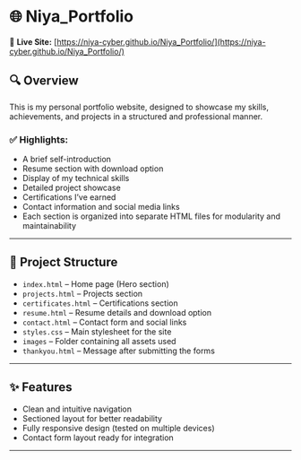 # 🌐 Niya_Portfolio

🔗 **Live Site:** [https://niya-cyber.github.io/Niya_Portfolio/](https://niya-cyber.github.io/Niya_Portfolio/)

## 🔍 Overview  
This is my personal portfolio website, designed to showcase my skills, achievements, and projects in a structured and professional manner.

### ✅ Highlights:
- A brief self-introduction  
- Resume section with download option  
- Display of my technical skills  
- Detailed project showcase  
- Certifications I’ve earned  
- Contact information and social media links  
- Each section is organized into separate HTML files for modularity and maintainability  

---

## 🧱 Project Structure
- `index.html` – Home page (Hero section)  
- `projects.html` – Projects section  
- `certificates.html` – Certifications section  
- `resume.html` – Resume details and download option  
- `contact.html` – Contact form and social links  
- `styles.css` – Main stylesheet for the site  
- `images` – Folder containing all assets used
- `thankyou.html` – Message after submitting the forms

---

## ✨ Features
- Clean and intuitive navigation  
- Sectioned layout for better readability  
- Fully responsive design (tested on multiple devices)  
- Contact form layout ready for integration  

---
